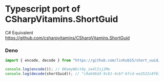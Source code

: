# Typescript port of CSharpVitamins.ShortGuid

C# Equivalent 
<https://github.com/csharpvitamins/CSharpVitamins.ShortGuid>


### Deno

```typescript
import { encode, decode } from "https://github.com/linhub15/short_uuid/mod.ts";

console.log(encode()); // 00amyWGct0y_ze4lIsj2Mw
console.log(decode(shortGuid)); // "c9a646d3-9c61-4cb7-bfcd-ee2522c8f633"
```


